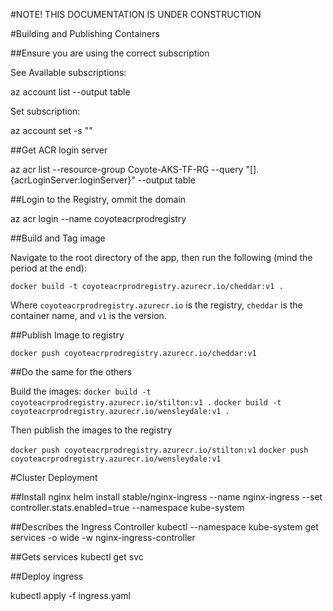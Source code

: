 #NOTE! THIS DOCUMENTATION IS UNDER CONSTRUCTION

#Building and Publishing Containers

##Ensure you are using the correct subscription

See Available subscriptions:

az account list --output table

Set subscription:

az account set -s \"<your-azure-account-name>\"

##Get ACR login server

az acr list --resource-group Coyote-AKS-TF-RG --query "[].{acrLoginServer:loginServer}" --output table

##Login to the Registry, ommit the domain

az acr login --name coyoteacrprodregistry

##Build and Tag image

Navigate to the root directory of the app, then run the following (mind the period at the end):

`docker build -t coyoteacrprodregistry.azurecr.io/cheddar:v1 .`

Where `coyoteacrprodregistry.azurecr.io` is the registry, `cheddar` is the container name, and `v1` is the version.

##Publish Image to registry

`docker push coyoteacrprodregistry.azurecr.io/cheddar:v1`

##Do the same for the others

Build the images:
`docker build -t coyoteacrprodregistry.azurecr.io/stilton:v1 .`
`docker build -t coyoteacrprodregistry.azurecr.io/wensleydale:v1 .`

Then publish the images to the registry

`docker push coyoteacrprodregistry.azurecr.io/stilton:v1`
`docker push coyoteacrprodregistry.azurecr.io/wensleydale:v1`

#Cluster Deployment

##Install nginx
helm install stable/nginx-ingress --name nginx-ingress --set controller.stats.enabled=true --namespace kube-system

##Describes the Ingress Controller
kubectl --namespace kube-system get services -o wide -w nginx-ingress-controller

##Gets services
kubectl get svc

##Deploy ingress

kubectl apply -f ingress.yaml